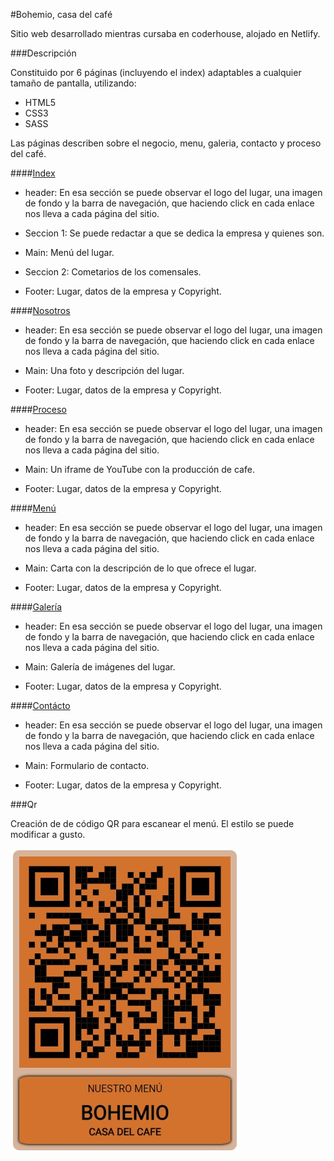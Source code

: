 #Bohemio, casa del café

Sitio web desarrollado mientras cursaba en coderhouse, alojado en Netlify.

###Descripción

Constituido por 6 páginas (incluyendo el index) adaptables a cualquier tamaño de pantalla, utilizando:
- HTML5
- CSS3
- SASS

Las páginas describen sobre el negocio, menu, galeria, contacto y proceso del café.

####[Index](https://nostalgic-khorana-136acd.netlify.app/)

- header:  En esa sección se puede observar el logo del lugar, una imagen de fondo y la barra de navegación, que haciendo click en cada enlace nos lleva a cada página del sitio.

- Seccion 1: Se puede redactar a que se dedica la empresa y quienes son.

- Main: Menú del lugar.

- Seccion 2: Cometarios de los comensales.

- Footer: Lugar, datos de la empresa y Copyright.

####[Nosotros](https://nostalgic-khorana-136acd.netlify.app/html/nosotros.html)

- header:  En esa sección se puede observar el logo del lugar, una imagen de fondo y la barra de navegación, que haciendo click en cada enlace nos lleva a cada página del sitio.

- Main: Una foto y descripción del lugar.

- Footer: Lugar, datos de la empresa y Copyright.

####[Proceso](https://nostalgic-khorana-136acd.netlify.app/html/nosotros.html)

- header:  En esa sección se puede observar el logo del lugar, una imagen de fondo y la barra de navegación, que haciendo click en cada enlace nos lleva a cada página del sitio.

- Main: Un iframe de YouTube con la producción de cafe.

- Footer: Lugar, datos de la empresa y Copyright.

####[Menú](https://nostalgic-khorana-136acd.netlify.app/html/menu.html)

- header:  En esa sección se puede observar el logo del lugar, una imagen de fondo y la barra de navegación, que haciendo click en cada enlace nos lleva a cada página del sitio.

- Main: Carta con la descripción de lo que ofrece el lugar.

- Footer: Lugar, datos de la empresa y Copyright.

####[Galería](https://nostalgic-khorana-136acd.netlify.app/html/galeria.html)

- header:  En esa sección se puede observar el logo del lugar, una imagen de fondo y la barra de navegación, que haciendo click en cada enlace nos lleva a cada página del sitio.

- Main: Galería de imágenes del lugar.

- Footer: Lugar, datos de la empresa y Copyright.

####[Contácto](https://nostalgic-khorana-136acd.netlify.app/html/contacto.html)

- header:  En esa sección se puede observar el logo del lugar, una imagen de fondo y la barra de navegación, que haciendo click en cada enlace nos lleva a cada página del sitio.

- Main: Formulario de contacto.

- Footer: Lugar, datos de la empresa y Copyright.

###Qr

Creación de de código QR para escanear el menú. El estilo se puede modificar a gusto.

![](https://github.com/Nicolas-Fediuk/Cafeteria/blob/master/img/Qr/CartaQr.jpeg?raw=true)
